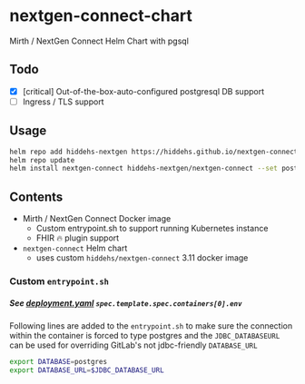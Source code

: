 # nextgen-connect-chart
Mirth / NextGen Connect Helm Chart with pgsql 

## Todo
- [x] [critical] Out-of-the-box-auto-configured postgresql DB support
- [ ] Ingress / TLS support 

## Usage
```bash
helm repo add hiddehs-nextgen https://hiddehs.github.io/nextgen-connect-chart/
helm repo update
helm install nextgen-connect hiddehs-nextgen/nextgen-connect --set postgresql.postgresqlPassword="supersecrethere"
```


## Contents

- Mirth / NextGen Connect Docker image
  - Custom entrypoint.sh to support running Kubernetes instance
  - FHIR 🔥 plugin support
- `nextgen-connect` Helm chart
  - uses custom `hiddehs/nextgen-connect` 3.11 docker image

### Custom `entrypoint.sh`
##### See [deployment.yaml](charts/nextgen-connect/templates/deployment.yaml#L51) `spec.template.spec.containers[0].env`

Following lines are added to the `entrypoint.sh` to make sure the connection within the container is forced to type postgres and the `JDBC_DATABASEURL` can be used for overriding GitLab's not jdbc-friendly `DATABASE_URL`

```bash
export DATABASE=postgres
export DATABASE_URL=$JDBC_DATABASE_URL
```

